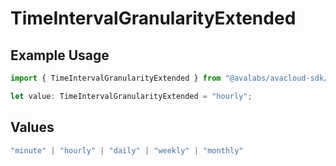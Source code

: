 # TimeIntervalGranularityExtended

## Example Usage

```typescript
import { TimeIntervalGranularityExtended } from "@avalabs/avacloud-sdk/models/components";

let value: TimeIntervalGranularityExtended = "hourly";
```

## Values

```typescript
"minute" | "hourly" | "daily" | "weekly" | "monthly"
```